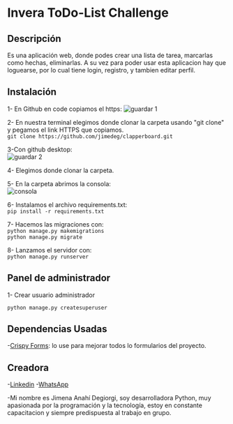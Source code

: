 # Invera ToDo-List Challenge

## Descripción
Es una aplicación web, donde podes crear una lista de tarea, marcarlas como hechas, eliminarlas. A su vez para poder usar esta aplicacion hay que loguearse, por lo cual tiene login, registro, y tambien editar perfil.

## Instalación
1- En Github en code copiamos el https:
  ![guardar 1](https://user-images.githubusercontent.com/105326853/183825747-3ad5f7ff-26b3-47c7-bf34-933bba9fcfbf.png)  
    
2- En nuestra terminal elegimos donde clonar la carpeta usando "git clone" y pegamos el link HTTPS que copiamos.  
  `git clone https://github.com/jimedeg/clapperboard.git`  
    
3-Con github desktop:  
  ![guardar 2](https://user-images.githubusercontent.com/105326853/183825925-c0b890fe-fb8e-4c0a-bf4f-a4ba3f107c80.jpg)  
    
4- Elegimos donde clonar la carpeta.  
   
5- En la carpeta abrimos la consola:  
![consola](https://user-images.githubusercontent.com/105326853/183826010-5753aca2-9f2c-40eb-953b-ab0d85b241ca.png)  
  
6- Instalamos el archivo requirements.txt:  
   `pip install -r requirements.txt`  

7- Hacemos las migraciones con:  
  `python manage.py makemigrations`  
  `python manage.py migrate`  
     
8- Lanzamos el servidor con:  
  `python manage.py runserver`  

## Panel de administrador  
1- Crear usuario administrador  

 `python manage.py createsuperuser`  

## Dependencias Usadas  
-[Crispy Forms](https://django-crispy-forms.readthedocs.io/en/latest/install.html "Crispy Forms"): lo use para mejorar todos lo formularios del proyecto.  

## Creadora  

-[Linkedin](https://www.linkedin.com/in/jimena-anahí-degiorgi/ "Linkedin" ) 
-[WhatsApp](https://wa.link/by2i0e "WhatsApp")

-Mi nombre es Jimena Anahí Degiorgi, soy desarrolladora Python, muy apasionada por la programación y la tecnología, estoy en constante capacitacion y siempre predispuesta al trabajo en grupo.
